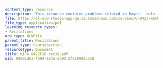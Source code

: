 ```yaml
---
content_type: resource
description: 'This resource contains problems related to Bayes'' rule. '
file: https://ol-ocw-studio-app-qa.s3.amazonaws.com/courses/6-042j-mathematics-for-computer-science-fall-2010/89001d62fb04a35aab9d2fe1090dc3c8_MIT6_042JF10_rec19.pdf
file_type: application/pdf
learning_resource_types:
- Recitations
ocw_type: OCWFile
parent_title: Recitations
parent_type: CourseSection
resourcetype: Document
title: MIT6_042JF10_rec19.pdf
uid: 89001d62-fb04-a35a-ab9d-2fe1090dc3c8
---
```

